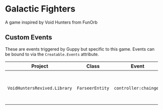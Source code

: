 # Galactic Fighters
A game inspired by Void Hunters from FunOrb

## Custom Events
These are events triggered by Guppy but specific to this game. Events can be bound to via the `Creatable.Events` attribute.

| Project | Class | Event | Arg | Description |
| ------- | ----- | ----- | --- | ----------- |
| | | | | |
| `VoidHuntersRevived.Library` | `FarseerEntity` | `controller:chainged` | `IController` | Invoked when the SetController method is called. |

